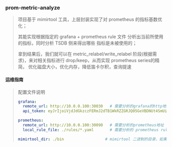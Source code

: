 ### prom-metric-analyze

> 项目基于 mimirtool 工具，上层封装实现了对 prometheus 的指标基数优化；
>
> 其能实现根据指定的 grafana + prometheus rule 文件 分析出当前所使用的指标，同时分析 TSDB 侧来得出哪些
> 指标是未被使用的；
>
> 拿到结果后，我们就可以在 metric_relabel/write_relabel 阶段(根据需求)，来对相关指标进行 drop/keep，从而实现 prometheus series的精简，
> 优化磁盘大小，优化内存，降低笛卡尔积，查询提速





#### 运维指南

> 配置文件说明
>
> ```yaml
> grafana:
>   remote_url: http://10.0.0.100:30030   # 需要分析的grafana的http地址
>   api_token: eyJrIjoiVjdJdGkzczFERmJ2dTB1WkRZZGRJQ05GeVBDNUt4SmUiLCJuIjoibWltaXJ0b29sIiwiaWQiOjF9  # 需要申请grafana api-key
> 
> prometheus:
>   remote_url: http://10.0.0.100:30090   # 需要分析的prometheus地址
>   local_rule_file: ./rules/*.yaml       # 需要分析的 prometheus rule 文件，包括rule/record, 支持通配符
> 
> mimirtool_dir: ./bin     				# mimirtool 二进制的目录，如果检测到没有，会去github下载二进制到此目录下
> ```